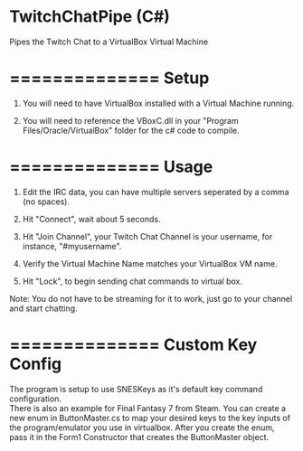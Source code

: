 TwitchChatPipe (C#)
==============

Pipes the Twitch Chat to a VirtualBox Virtual Machine

==============
Setup
==============

1) You will need to have VirtualBox installed with a Virtual Machine running.  

2) You will need to reference the VBoxC.dll in your "Program Files/Oracle/VirtualBox" folder for the c# code to compile.


==============
Usage
==============

1) Edit the IRC data, you can have multiple servers seperated by a comma (no spaces).

2) Hit "Connect", wait about 5 seconds.

3) Hit "Join Channel", your Twitch Chat Channel is your username, for instance, "#myusername".

4) Verify the Virtual Machine Name matches your VirtualBox VM name.

5) Hit "Lock", to begin sending chat commands to virtual box.

Note: You do not have to be streaming for it to work, just go to your channel and start chatting.

==============
Custom Key Config
==============

The program is setup to use SNESKeys as it's default key command configuration.  
There is also an example for Final Fantasy 7 from Steam.
You can create a new enum in ButtonMaster.cs to map your desired keys to the key inputs of the program/emulator you use in virtualbox.
After you create the enum, pass it in the Form1 Constructor that creates the ButtonMaster object.